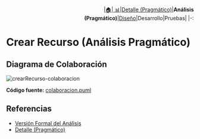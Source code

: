 <div align=right>
 
|[🏠️](../../../README.md)|[ 📊](https://raw.githubusercontent.com/mmasias/pySigHor/main/images/RUP/99-seguimiento/diagrama-contexto-administrador.svg)|[Detalle (Pragmático)](../../../00-casos-uso/02-detalle/crearRecurso/README.md)|**Análisis (Pragmático)**|[Diseño](../../../../RUP/02-diseno/casos-uso/crearRecurso/README.md)|Desarrollo|Pruebas|
|-:
</div>

# Crear Recurso (Análisis Pragmático)

## Diagrama de Colaboración

![crearRecurso-colaboracion](../../../../../images/RUP/01-analisis/casos-uso/crearRecurso/colaboracion.svg)

**Código fuente:** [colaboracion.puml](../../../../RUP/01-analisis/casos-uso/crearRecurso/colaboracion.puml)

## Referencias

- [Versión Formal del Análisis](../../../../RUP/01-analisis/casos-uso/crearRecurso/README.md)
- [Detalle (Pragmático)](../../../00-casos-uso/02-detalle/crearRecurso/README.md)

